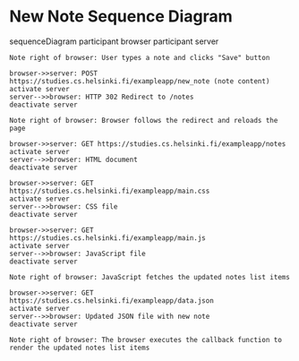# New Note Sequence Diagram

sequenceDiagram
    participant browser
    participant server

    Note right of browser: User types a note and clicks "Save" button
    
    browser->>server: POST https://studies.cs.helsinki.fi/exampleapp/new_note (note content)
    activate server
    server-->>browser: HTTP 302 Redirect to /notes
    deactivate server

    Note right of browser: Browser follows the redirect and reloads the page

    browser->>server: GET https://studies.cs.helsinki.fi/exampleapp/notes
    activate server
    server-->>browser: HTML document
    deactivate server

    browser->>server: GET https://studies.cs.helsinki.fi/exampleapp/main.css
    activate server
    server-->>browser: CSS file
    deactivate server

    browser->>server: GET https://studies.cs.helsinki.fi/exampleapp/main.js
    activate server
    server-->>browser: JavaScript file
    deactivate server

    Note right of browser: JavaScript fetches the updated notes list items

    browser->>server: GET https://studies.cs.helsinki.fi/exampleapp/data.json
    activate server
    server-->>browser: Updated JSON file with new note
    deactivate server

    Note right of browser: The browser executes the callback function to render the updated notes list items
